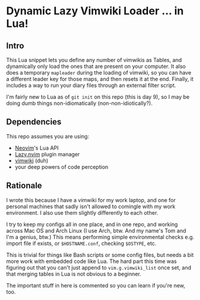 # Dynamic Lazy Vimwiki Loader ... in Lua!

## Intro

This Lua snippet lets you define any number of vimwikis as Tables, and dynamically only
load the ones that are present on your computer. It also does a temporary `mapleader`
during the loading of vimwiki, so you can have a different leader key for those maps, and
then resets it at the end. Finally, it includes a way to run your diary files through an
external filter script.

I'm fairly new to Lua as of `git init` on this repo (this is day 9), so I may be doing
dumb things non-idiomatically (non-non-idiotically?).

## Dependencies

This repo assumes you are using:
- [Neovim](https://github.com/neovim/neovim)'s Lua API
- [Lazy.nvim](https://github.com/folke/lazy.nvim) plugin manager
- [vimwiki](https://github.com/vimwiki/vimwiki) (duh)
- your deep powers of code perception

## Rationale

I wrote this because I have a vimwiki for my work laptop, and one for personal machines
that sadly isn't allowed to comingle with my work environment. I also use them slightly
differently to each other.

I try to keep my configs all in one place, and in one repo, and working across Mac OS and
Arch Linux (I use Arch, btw. And my name's Tom and I'm a genius, btw.) This means performing
simple environmental checks e.g. import file if exists, or `$HOSTNAME.conf`, checking 
`$OSTYPE`, etc.

This is trivial for things like Bash scripts or some config files, but needs a bit more
work with embedded code like Lua. The hard part this time was figuring out that you can't
just append to `vim.g.vimwiki_list` once set, and that merging tables in Lua is not obvious
to a beginner.

The important stuff in here is commented so you can learn if you're new, too.
